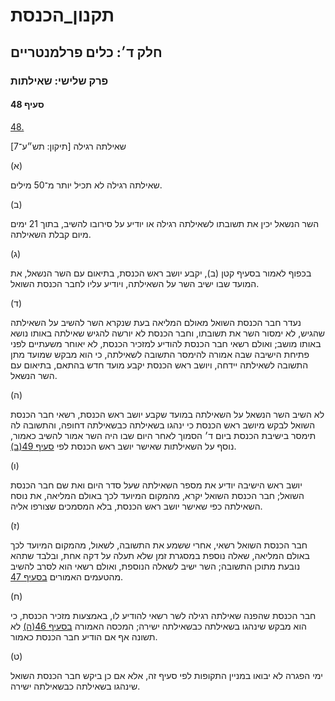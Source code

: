 # תקנון_הכנסת

## חלק ד׳: כלים פרלמנטריים

### פרק שלישי: שאילתות

#### סעיף 48

[48.](https://he.wikisource.org/wiki/%D7%AA%D7%A7%D7%A0%D7%95%D7%9F_%D7%94%D7%9B%D7%A0%D7%A1%D7%AA#%D7%A1%D7%A2%D7%99%D7%A3_48)

שאילתה רגילה [תיקון: תש״ע־7]

(א)

שאילתה רגילה לא תכיל יותר מ־50 מילים.

(ב)

השר הנשאל יכין את תשובתו לשאילתה רגילה או יודיע על סירובו להשיב, בתוך 21 ימים מיום קבלת השאילתה.

(ג)

בכפוף לאמור בסעיף קטן (ב), יקבע יושב ראש הכנסת, בתיאום עם השר הנשאל, את המועד שבו ישיב השר על השאילתה, ויודיע עליו לחבר הכנסת השואל.

(ד)

נעדר חבר הכנסת השואל מאולם המליאה בעת שנקרא השר להשיב על השאילתה שהגיש, לא ימסור השר את תשובתו, וחבר הכנסת לא יורשה להגיש שאילתה באותו נושא באותו מושב; ואולם רשאי חבר הכנסת להודיע למזכיר הכנסת, לא יאוחר משעתיים לפני פתיחת הישיבה שבה אמורה להימסר התשובה לשאילתה, כי הוא מבקש שמועד מתן התשובה לשאילתה יידחה, ויושב ראש הכנסת יקבע מועד חדש בהתאם, בתיאום עם השר הנשאל.

(ה)

לא השיב השר הנשאל על השאילתה במועד שקבע יושב ראש הכנסת, רשאי חבר הכנסת השואל לבקש מיושב ראש הכנסת כי ינהגו בשאילתה כבשאילתה דחופה, והתשובה לה תימסר בישיבת הכנסת ביום ד׳ הסמוך לאחר היום שבו היה השר אמור להשיב כאמור, נוסף על השאילתות שאישר יושב ראש הכנסת לפי [סעיף 49(ב)](https://he.wikisource.org/wiki/%D7%AA%D7%A7%D7%A0%D7%95%D7%9F_%D7%94%D7%9B%D7%A0%D7%A1%D7%AA#%D7%A1%D7%A2%D7%99%D7%A3_49).

(ו)

יושב ראש הישיבה יודיע את מספר השאילתה שעל סדר היום ואת שם חבר הכנסת השואל; חבר הכנסת השואל יקרא, מהמקום המיועד לכך באולם המליאה, את נוסח השאילתה כפי שאישר יושב ראש הכנסת, בלא המסמכים שצורפו אליה.

(ז)

חבר הכנסת השואל רשאי, אחרי ששמע את התשובה, לשאול, מהמקום המיועד לכך באולם המליאה, שאלה נוספת במסגרת זמן שלא תעלה על דקה אחת, ובלבד שתהא נובעת מתוכן התשובה; השר ישיב לשאלה הנוספת, ואולם רשאי הוא לסרב להשיב מהטעמים האמורים [בסעיף 47](https://he.wikisource.org/wiki/%D7%AA%D7%A7%D7%A0%D7%95%D7%9F_%D7%94%D7%9B%D7%A0%D7%A1%D7%AA#%D7%A1%D7%A2%D7%99%D7%A3_47).

(ח)

חבר הכנסת שהפנה שאילתה רגילה לשר רשאי להודיע לו, באמצעות מזכיר הכנסת, כי הוא מבקש שינהגו בשאילתה כבשאילתה ישירה; המכסה האמורה [בסעיף 46(ה)](https://he.wikisource.org/wiki/%D7%AA%D7%A7%D7%A0%D7%95%D7%9F_%D7%94%D7%9B%D7%A0%D7%A1%D7%AA#%D7%A1%D7%A2%D7%99%D7%A3_46) לא תשונה אף אם הודיע חבר הכנסת כאמור.

(ט)

ימי הפגרה לא יבואו במניין התקופות לפי סעיף זה, אלא אם כן ביקש חבר הכנסת השואל שינהגו בשאילתה כבשאילתה ישירה.